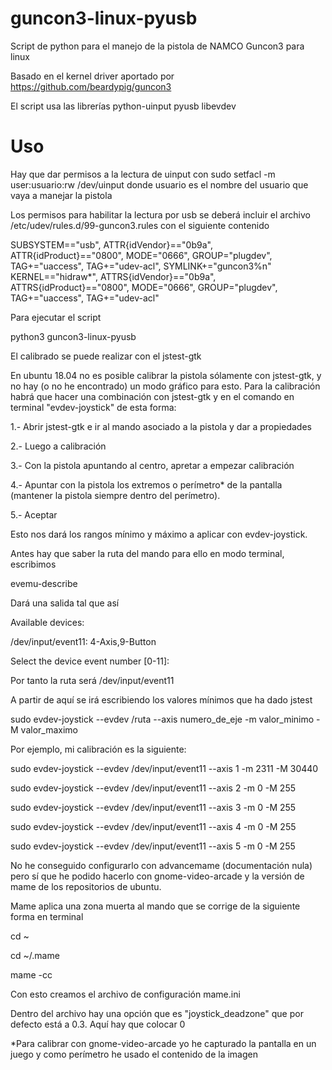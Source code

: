 # guncon3-linux-pyusb
Script de python para el manejo de la pistola de NAMCO Guncon3 para linux

Basado en el kernel driver aportado por https://github.com/beardypig/guncon3

El script usa las librerías
python-uinput
pyusb
libevdev

# Uso
Hay que dar permisos a la lectura de uinput con
sudo setfacl -m user:usuario:rw /dev/uinput
donde usuario es el nombre del usuario que vaya a manejar la pistola

Los permisos para habilitar la lectura por usb se deberá incluir el archivo 
/etc/udev/rules.d/99-guncon3.rules
con el siguiente contenido

 SUBSYSTEM=="usb", ATTR{idVendor}=="0b9a", ATTR{idProduct}=="0800", MODE="0666", GROUP="plugdev", TAG+="uaccess", TAG+="udev-acl", SYMLINK+="guncon3%n"
 KERNEL=="hidraw*", ATTRS{idVendor}=="0b9a", ATTRS{idProduct}=="0800",  MODE="0666", GROUP="plugdev", TAG+="uaccess", TAG+="udev-acl"
 
Para ejecutar el script

 python3 guncon3-linux-pyusb

El calibrado se puede realizar con el jstest-gtk

En ubuntu 18.04 no es posible calibrar la pistola sólamente con jstest-gtk, y no hay (o no he encontrado) un modo gráfico para esto. 
Para la calibración habrá que hacer una combinación con jstest-gtk y en el comando en terminal "evdev-joystick" de esta forma:

1.- Abrir jstest-gtk e ir al mando asociado a la pistola y dar a propiedades

2.- Luego a calibración

3.- Con la pistola apuntando al centro, apretar a empezar calibración

4.- Apuntar con la pistola los extremos o perímetro* de la pantalla (mantener la pistola siempre dentro del perímetro).

5.- Aceptar

Esto nos dará los rangos mínimo y máximo a aplicar con evdev-joystick.

Antes hay que saber la ruta del mando para ello en modo terminal, escribimos

evemu-describe

Dará una salida tal que así

Available devices:

/dev/input/event11:	4-Axis,9-Button

Select the device event number [0-11]: 

Por tanto la ruta será /dev/input/event11

A partir de aquí se irá escribiendo los valores mínimos que ha dado jstest

sudo evdev-joystick --evdev /ruta --axis numero_de_eje -m valor_minimo -M valor_maximo

Por ejemplo, mi calibración es la siguiente:

sudo evdev-joystick --evdev /dev/input/event11 --axis 1 -m 2311 -M 30440

sudo evdev-joystick --evdev /dev/input/event11 --axis 2 -m 0 -M 255

sudo evdev-joystick --evdev /dev/input/event11 --axis 3 -m 0 -M 255

sudo evdev-joystick --evdev /dev/input/event11 --axis 4 -m 0 -M 255

sudo evdev-joystick --evdev /dev/input/event11 --axis 5 -m 0 -M 255

No he conseguido configurarlo con advancemame (documentación nula) pero sí que he podido hacerlo con gnome-video-arcade y la versión de mame de los repositorios de ubuntu.

Mame aplica una zona muerta al mando que se corrige de la siguiente forma en terminal

cd ~

cd ~/.mame

mame -cc

Con esto creamos el archivo de configuración mame.ini

Dentro del archivo hay una opción que es "joystick_deadzone" que por defecto está a 0.3. Aquí hay que colocar 0


*Para calibrar con gnome-video-arcade yo he capturado la pantalla en un juego y como perímetro he usado el contenido de la imagen


